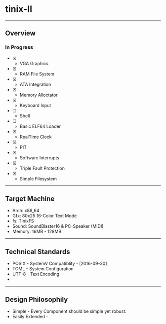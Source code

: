 # tinix-II
----
## Overview
### In Progress
- [x] - VGA Graphics
- [x] - RAM File System
- [x] - ATA Integration
- [x] - Memory Alloctator
- [x] - Keyboard Input
- [ ] - Shell
- [ ] - Basic ELF64 Loader
- [x] - RealTime Clock
- [x] - PIT
- [x] - Software Interrupts
- [x] - Triple Fault Protection 
- [x] - Simple Filesystem
----
## Target Machine
- Arch: x86_64
- Gfx: 80x25 16-Color Text Mode
- fs: TinixFS
- Sound: SoundBlaster16 & PC-Speaker (MIDI)
- Memory: 16MB - 128MB
----
## Technical Standards
- POSIX - SystemV Compatiblity - [2016-09-30]
- TOML  - System Configuration
- UTF-8 - Text Encoding
- 
----
## Design Philosophily
- Simple - Every Component should be simple yet robust.
- Easily Extended - 
